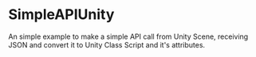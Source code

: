 # SimpleAPIUnity
An simple example to make a simple API call from Unity Scene, receiving JSON and convert it to Unity Class Script and it's attributes.
